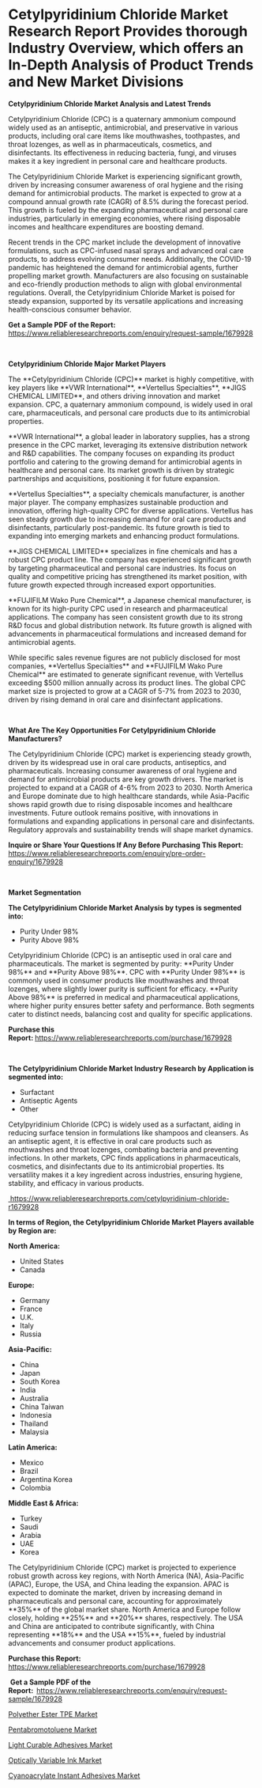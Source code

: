 <p><h1>Cetylpyridinium Chloride Market Research Report Provides thorough Industry Overview, which offers an In-Depth Analysis of Product Trends and New Market Divisions</h1></p><p><strong>Cetylpyridinium Chloride Market Analysis and Latest Trends</strong></p>
<p><p>Cetylpyridinium Chloride (CPC) is a quaternary ammonium compound widely used as an antiseptic, antimicrobial, and preservative in various products, including oral care items like mouthwashes, toothpastes, and throat lozenges, as well as in pharmaceuticals, cosmetics, and disinfectants. Its effectiveness in reducing bacteria, fungi, and viruses makes it a key ingredient in personal care and healthcare products.</p><p>The Cetylpyridinium Chloride Market is experiencing significant growth, driven by increasing consumer awareness of oral hygiene and the rising demand for antimicrobial products. The market is expected to grow at a compound annual growth rate (CAGR) of 8.5% during the forecast period. This growth is fueled by the expanding pharmaceutical and personal care industries, particularly in emerging economies, where rising disposable incomes and healthcare expenditures are boosting demand.</p><p>Recent trends in the CPC market include the development of innovative formulations, such as CPC-infused nasal sprays and advanced oral care products, to address evolving consumer needs. Additionally, the COVID-19 pandemic has heightened the demand for antimicrobial agents, further propelling market growth. Manufacturers are also focusing on sustainable and eco-friendly production methods to align with global environmental regulations. Overall, the Cetylpyridinium Chloride Market is poised for steady expansion, supported by its versatile applications and increasing health-conscious consumer behavior.</p></p>
<p><strong>Get a Sample PDF of the Report:&nbsp;</strong> <a href="https://www.reliableresearchreports.com/enquiry/request-sample/1679928?utm_campaign=41&utm_medium=2&utm_source=Github&utm_content=ia&utm_term=25012025&utm_id=cetylpyridinium-chloride">https://www.reliableresearchreports.com/enquiry/request-sample/1679928</a></p>
<p>&nbsp;</p>
<p><strong>Cetylpyridinium Chloride Major Market Players</strong></p>
<p><p>The **Cetylpyridinium Chloride (CPC)** market is highly competitive, with key players like **VWR International**, **Vertellus Specialties**, **JIGS CHEMICAL LIMITED**, and others driving innovation and market expansion. CPC, a quaternary ammonium compound, is widely used in oral care, pharmaceuticals, and personal care products due to its antimicrobial properties.</p><p>**VWR International**, a global leader in laboratory supplies, has a strong presence in the CPC market, leveraging its extensive distribution network and R&D capabilities. The company focuses on expanding its product portfolio and catering to the growing demand for antimicrobial agents in healthcare and personal care. Its market growth is driven by strategic partnerships and acquisitions, positioning it for future expansion.</p><p>**Vertellus Specialties**, a specialty chemicals manufacturer, is another major player. The company emphasizes sustainable production and innovation, offering high-quality CPC for diverse applications. Vertellus has seen steady growth due to increasing demand for oral care products and disinfectants, particularly post-pandemic. Its future growth is tied to expanding into emerging markets and enhancing product formulations.</p><p>**JIGS CHEMICAL LIMITED** specializes in fine chemicals and has a robust CPC product line. The company has experienced significant growth by targeting pharmaceutical and personal care industries. Its focus on quality and competitive pricing has strengthened its market position, with future growth expected through increased export opportunities.</p><p>**FUJIFILM Wako Pure Chemical**, a Japanese chemical manufacturer, is known for its high-purity CPC used in research and pharmaceutical applications. The company has seen consistent growth due to its strong R&D focus and global distribution network. Its future growth is aligned with advancements in pharmaceutical formulations and increased demand for antimicrobial agents.</p><p>While specific sales revenue figures are not publicly disclosed for most companies, **Vertellus Specialties** and **FUJIFILM Wako Pure Chemical** are estimated to generate significant revenue, with Vertellus exceeding $500 million annually across its product lines. The global CPC market size is projected to grow at a CAGR of 5-7% from 2023 to 2030, driven by rising demand in oral care and disinfectant applications.</p></p>
<p>&nbsp;</p>
<p><strong>What Are The Key Opportunities For Cetylpyridinium Chloride Manufacturers?</strong></p>
<p><p>The Cetylpyridinium Chloride (CPC) market is experiencing steady growth, driven by its widespread use in oral care products, antiseptics, and pharmaceuticals. Increasing consumer awareness of oral hygiene and demand for antimicrobial products are key growth drivers. The market is projected to expand at a CAGR of 4-6% from 2023 to 2030. North America and Europe dominate due to high healthcare standards, while Asia-Pacific shows rapid growth due to rising disposable incomes and healthcare investments. Future outlook remains positive, with innovations in formulations and expanding applications in personal care and disinfectants. Regulatory approvals and sustainability trends will shape market dynamics.</p></p>
<p><strong>Inquire or Share Your Questions If Any Before Purchasing This Report:</strong> <a href="https://www.reliableresearchreports.com/enquiry/pre-order-enquiry/1679928?utm_campaign=41&utm_medium=2&utm_source=Github&utm_content=ia&utm_term=25012025&utm_id=cetylpyridinium-chloride">https://www.reliableresearchreports.com/enquiry/pre-order-enquiry/1679928</a></p>
<p>&nbsp;</p>
<p><strong>Market Segmentation</strong></p>
<p><strong>The Cetylpyridinium Chloride Market Analysis by types is segmented into:</strong></p>
<p><ul><li>Purity Under 98%</li><li>Purity Above 98%</li></ul></p>
<p><p>Cetylpyridinium Chloride (CPC) is an antiseptic used in oral care and pharmaceuticals. The market is segmented by purity: **Purity Under 98%** and **Purity Above 98%**. CPC with **Purity Under 98%** is commonly used in consumer products like mouthwashes and throat lozenges, where slightly lower purity is sufficient for efficacy. **Purity Above 98%** is preferred in medical and pharmaceutical applications, where higher purity ensures better safety and performance. Both segments cater to distinct needs, balancing cost and quality for specific applications.</p></p>
<p><strong>Purchase this Report:&nbsp;</strong><a href="https://www.reliableresearchreports.com/purchase/1679928?utm_campaign=41&utm_medium=2&utm_source=Github&utm_content=ia&utm_term=25012025&utm_id=cetylpyridinium-chloride">https://www.reliableresearchreports.com/purchase/1679928</a></p>
<p>&nbsp;</p>
<p><strong>The Cetylpyridinium Chloride Market Industry Research by Application is segmented into:</strong></p>
<p><ul><li>Surfactant</li><li>Antiseptic Agents</li><li>Other</li></ul></p>
<p><p>Cetylpyridinium Chloride (CPC) is widely used as a surfactant, aiding in reducing surface tension in formulations like shampoos and cleansers. As an antiseptic agent, it is effective in oral care products such as mouthwashes and throat lozenges, combating bacteria and preventing infections. In other markets, CPC finds applications in pharmaceuticals, cosmetics, and disinfectants due to its antimicrobial properties. Its versatility makes it a key ingredient across industries, ensuring hygiene, stability, and efficacy in various products.</p></p>
<p><a href="https://www.reliableresearchreports.com/cetylpyridinium-chloride-r1679928?utm_campaign=41&utm_medium=2&utm_source=Github&utm_content=ia&utm_term=25012025&utm_id=cetylpyridinium-chloride">&nbsp;https://www.reliableresearchreports.com/cetylpyridinium-chloride-r1679928</a></p>
<p><strong>In terms of Region, the Cetylpyridinium Chloride Market Players available by Region are:</strong></p>
<p>
    <p> <strong> North America: </strong>
        <ul>
            <li>United States</li>
            <li>Canada</li>
        </ul>
        </p> 
    <p> <strong> Europe: </strong>
        <ul>
            <li>Germany</li>
            <li>France</li>
            <li>U.K.</li>
            <li>Italy</li>
            <li>Russia</li>
        </ul>
        </p> 
    <p> <strong> Asia-Pacific: </strong>
        <ul>
            <li>China</li>
            <li>Japan</li>
            <li>South Korea</li>
            <li>India</li>
            <li>Australia</li>
            <li>China Taiwan</li>
            <li>Indonesia</li>
            <li>Thailand</li>
            <li>Malaysia</li>
        </ul>
        </p> 
    <p> <strong> Latin America: </strong>
        <ul>
            <li>Mexico</li>
            <li>Brazil</li>
            <li>Argentina Korea</li>
            <li>Colombia</li>
        </ul>
        </p> 
    <p> <strong> Middle East & Africa: </strong>
        <ul>
            <li>Turkey</li>
            <li>Saudi</li>
            <li>Arabia</li>
            <li>UAE</li>
            <li>Korea</li>
        </ul>
    </p>
    </p>
<p><p>The Cetylpyridinium Chloride (CPC) market is projected to experience robust growth across key regions, with North America (NA), Asia-Pacific (APAC), Europe, the USA, and China leading the expansion. APAC is expected to dominate the market, driven by increasing demand in pharmaceuticals and personal care, accounting for approximately **35%** of the global market share. North America and Europe follow closely, holding **25%** and **20%** shares, respectively. The USA and China are anticipated to contribute significantly, with China representing **18%** and the USA **15%**, fueled by industrial advancements and consumer product applications.</p></p>
<p><strong>Purchase this Report: </strong><a href="https://www.reliableresearchreports.com/purchase/1679928?utm_campaign=41&utm_medium=2&utm_source=Github&utm_content=ia&utm_term=25012025&utm_id=cetylpyridinium-chloride">https://www.reliableresearchreports.com/purchase/1679928</a></p>
<p>&nbsp;<strong>Get a Sample PDF of the Report:&nbsp;&nbsp;</strong><a href="https://www.reliableresearchreports.com/enquiry/request-sample/1679928?utm_campaign=41&utm_medium=2&utm_source=Github&utm_content=ia&utm_term=25012025&utm_id=cetylpyridinium-chloride">https://www.reliableresearchreports.com/enquiry/request-sample/1679928</a></p>
<p><strong></strong></p>
<p><p><a href="https://github.com/aiexisaliwan/Market-Research-Report-List-1/blob/main/polyether-ester-tpe-market.md?utm_campaign=41&utm_medium=2&utm_source=Github&utm_content=ia&utm_term=25012025&utm_id=cetylpyridinium-chloride">Polyether Ester TPE Market</a></p><p><a href="https://github.com/nicoletavirag/Market-Research-Report-List-5/blob/main/pentabromotoluene-market.md?utm_campaign=41&utm_medium=2&utm_source=Github&utm_content=ia&utm_term=25012025&utm_id=cetylpyridinium-chloride">Pentabromotoluene Market</a></p><p><a href="https://github.com/philaphindo/Market-Research-Report-List-1/blob/main/light-curable-adhesives-market.md?utm_campaign=41&utm_medium=2&utm_source=Github&utm_content=ia&utm_term=25012025&utm_id=cetylpyridinium-chloride">Light Curable Adhesives Market</a></p><p><a href="https://github.com/vjorelaclliv/Market-Research-Report-List-1/blob/main/optically-variable-ink-market.md?utm_campaign=41&utm_medium=2&utm_source=Github&utm_content=ia&utm_term=25012025&utm_id=cetylpyridinium-chloride">Optically Variable Ink Market</a></p><p><a href="https://github.com/techerghalim/Market-Research-Report-List-1/blob/main/cyanoacrylate-instant-adhesives-market.md?utm_campaign=41&utm_medium=2&utm_source=Github&utm_content=ia&utm_term=25012025&utm_id=cetylpyridinium-chloride">Cyanoacrylate Instant Adhesives Market</a></p></p>